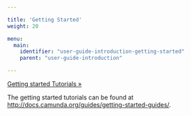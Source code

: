 ```yaml
---

title: 'Getting Started'
weight: 20

menu:
  main:
    identifier: "user-guide-introduction-getting-started"
    parent: "user-guide-introduction"

---
```


<a class="btn btn-success btn-lg" href="/guides/getting-started-guides/">Getting started Tutorials »</a>

The getting started tutorials can be found at <a href="/guides/getting-started-guides/">http://docs.camunda.org/guides/getting-started-guides/</a>.
